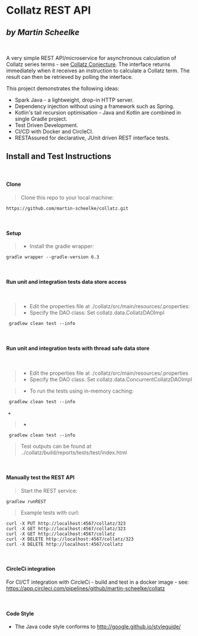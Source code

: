 # Collatz REST API
_by Martin Scheelke_
---
&nbsp;
&nbsp;

A very simple REST API/microservice for asynchronous calculation of Collatz series terms - see 
[Collatz Conjecture](https://en.wikipedia.org/wiki/Collatz_conjecture).
The interface returns immediately when it receives an instruction to calculate a Collatz term. The 
result can then be retrieved by polling the interface.
 
This project demonstrates the following ideas:

- Spark Java - a lightweight, drop-in HTTP server.
- Dependency injection without using a framework such as Spring.
- Kotlin's tail recursion optimisation - Java and Kotlin are combined in single Gradle project.
- Test Driven Development.
- CI/CD with Docker and CircleCI.
- RESTAssured for declarative, JUnit driven REST interface tests.

## Install and Test Instructions 

&nbsp;
&nbsp;

#### Clone
 
> Clone this repo to your local machine:
```
https://github.com/martin-scheelke/collatz.git
```

&nbsp;  

#### Setup

> - Install the gradle wrapper: 
  ```shell script
  gradle wrapper --gradle-version 6.3
  ```

&nbsp;

#### Run unit and integration tests data store access

&nbsp;

> - Edit the properties file at ./collatz/src/main/resources/.properties:
> - Specify the DAO class: Set collatz.data.CollatzDAOImpl

```shell script
 gradlew clean test --info
 ```

&nbsp;

#### Run unit and integration tests with thread safe data store


&nbsp;
> - Edit the properties file at ./collatz/src/main/resources/.properties
> - Specify the DAO class: Set collatz.data.ConcurrentCollatzDAOImpl 

> - To run the tests using in-memory caching:
```shell script
 gradlew clean test --info
 ```

&nbsp;+
> - 
```shell script
 gradlew clean test --info
 ```

> Test outputs can be found at ../collatz/build/reports/tests/test/index.html


&nbsp;

#### Manually test the REST API

> Start the REST service:

```shell script
gradlew runREST
```

> Example tests with curl:
```shell script
curl -X PUT http://localhost:4567/collatz/323
curl -X GET http://localhost:4567/collatz/323
curl -X GET http://localhost:4567/collatz
curl -X DELETE http://localhost:4567/collatz/323
curl -X DELETE http://localhost:4567/collatz
```
&nbsp;

#### CircleCi integration

For CI/CT integration with CircleCi - build and test in a docker image - see:
&nbsp;
https://app.circleci.com/pipelines/github/martin-scheelke/collatz

&nbsp;

#### Code Style

- The Java code style conforms to http://google.github.io/styleguide/